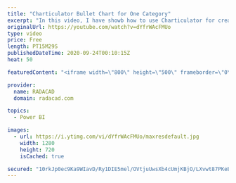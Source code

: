```yaml
---
title: "Charticulator Bullet Chart for One Category"
excerpt: "In this video, I have showb how to use Charticulator for creating a Bullet Chart with one Category,"
originalUrl: https://youtube.com/watch?v=dYfrWAcFMUo
type: video
price: Free
length: PT15M29S
publishedDateTime: 2020-09-24T00:10:15Z
heat: 50

featuredContent: "<iframe width=\"800\" height=\"500\" frameborder=\"0\" src=\"https://www.youtube.com/embed/dYfrWAcFMUo\" allow=\"accelerometer; autoplay; encrypted-media; gyroscope; picture-in-picture\" allowfullscreen></iframe>"

provider:
  name: RADACAD
  domain: radacad.com

topics:
  - Power BI

images:
  - url: https://i.ytimg.com/vi/dYfrWAcFMUo/maxresdefault.jpg
    width: 1280
    height: 720
    isCached: true

secured: "10rkJp0ec9Ka9WIavD/Ry1DIE5mel/OVtjuUwsXb4cUmjKBjO/LXvwt87PKeBWVOSEzQD3sJ6UkwpOaan4AtSZizjhSYsmPMjUIWyP4JYOlcCfCppC6HHjd5Ldv7bL+cnHbedAyT6gSt3/E3TO1l7CYRCufiKuLdld0PtPIJ3nx+hC2W/6a1Vu48j5LI5eIoidh0puODMx+/J7lvtX+eC+R66nCoFISKVeoQ0G6q4uqwnfK3vrimLIcM1iIWMYkqFa024pOEMPY+MEC8bk6VQ5nXlunNRGzUwDEZ9u/N+2Ts72J9dZNtkjT6yv39CgS3TxN84R3rPH1cD/BgRIxeQ/x2B3RcYvb+E2PjNTkoHczui8AwePSOMNTdoyD5lPooCZ51jPxitPqNQIgHU6EXWI4k1fi+lRhC1Ox6jlqNWCU=;p7GKPcRMh+Y/kxMiw22O5A=="
---
```


